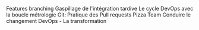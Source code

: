 Features branching
Gaspillage de l'intégration tardive
Le cycle DevOps avec la boucle métrologie
Git: Pratique des Pull requests
Pizza Team
Conduire le changement DevOps - La transformation
